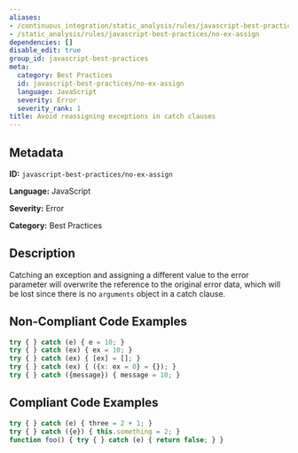 ```yaml
---
aliases:
- /continuous_integration/static_analysis/rules/javascript-best-practices/no-ex-assign
- /static_analysis/rules/javascript-best-practices/no-ex-assign
dependencies: []
disable_edit: true
group_id: javascript-best-practices
meta:
  category: Best Practices
  id: javascript-best-practices/no-ex-assign
  language: JavaScript
  severity: Error
  severity_rank: 1
title: Avoid reassigning exceptions in catch clauses
---
```

<!--  SOURCED FROM https://github.com/DataDog/datadog-static-analyzer-rule-docs -->


## Metadata
**ID:** `javascript-best-practices/no-ex-assign`

**Language:** JavaScript

**Severity:** Error

**Category:** Best Practices

## Description
Catching an exception and assigning a different value to the error parameter will overwrite the reference to the original error data, which will be lost since there is no `arguments` object in a catch clause.

## Non-Compliant Code Examples
```javascript
try { } catch (e) { e = 10; }
try { } catch (ex) { ex = 10; }
try { } catch (ex) { [ex] = []; }
try { } catch (ex) { ({x: ex = 0} = {}); }
try { } catch ({message}) { message = 10; }
```

## Compliant Code Examples
```javascript
try { } catch (e) { three = 2 + 1; }
try { } catch ({e}) { this.something = 2; }
function foo() { try { } catch (e) { return false; } }
```
